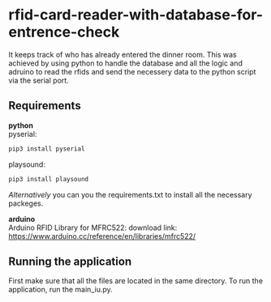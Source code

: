 # rfid-card-reader-with-database-for-entrence-check

It keeps track of who has already entered the dinner room. This was achieved by using python to handle the database and all the logic and adruino to read the rfids and send the necessery data to the python script via the serial port.

## Requirements

__python__\
pyserial:
```sh
pip3 install pyserial
```
playsound:
```sh
pip3 install playsound
```

*Alternatively* you can you the requirements.txt to install all the necessary packeges.


__arduino__\
Arduino RFID Library for MFRC522:
download link: https://www.arduino.cc/reference/en/libraries/mfrc522/



## Running the application
First make sure that all the files are located in the same directory.
To run the application, run the main_iu.py.
